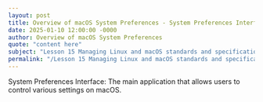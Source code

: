 ```yaml
---
layout: post
title: Overview of macOS System Preferences - System Preferences Interface
date: 2025-01-10 12:00:00 -0000
author: Overview of macOS System Preferences
quote: "content here"
subject: "Lesson 15 Managing Linux and macOS standards and specifications"
permalink: "/Lesson 15 Managing Linux and macOS standards and specifications/Overview of macOS System Preferences/Overview of macOS System Preferences - System Preferences Interface"
---
```


System Preferences Interface: The main application that allows users to control various settings on macOS.
